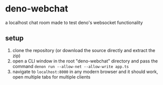 # deno-webchat
a localhost chat room made to test deno's websocket functionality

## setup
1. clone the repository (or download the source directly and extract the zip)
2. open a CLI window in the root "deno-webchat" directory and pass the command `denon run --allow-net --allow-write app.ts`
3. navigate to `localhost:8000` in any modern browser and it should work, open multiple tabs for multiple clients
